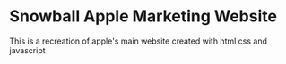 # Snowball Apple Marketing Website
This is a recreation of apple's main website created with html css and javascript
